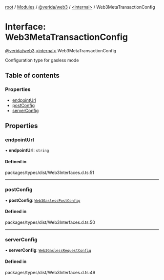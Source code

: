 [root](../README.md) / [Modules](../modules.md) / [@verida/web3](../modules/verida_web3.md) / [<internal\>](../modules/verida_web3._internal_.md) / Web3MetaTransactionConfig

# Interface: Web3MetaTransactionConfig

[@verida/web3](../modules/verida_web3.md).[<internal\>](../modules/verida_web3._internal_.md).Web3MetaTransactionConfig

Configuration type for gasless mode

## Table of contents

### Properties

- [endpointUrl](verida_web3._internal_.Web3MetaTransactionConfig.md#endpointurl)
- [postConfig](verida_web3._internal_.Web3MetaTransactionConfig.md#postconfig)
- [serverConfig](verida_web3._internal_.Web3MetaTransactionConfig.md#serverconfig)

## Properties

### endpointUrl

• **endpointUrl**: `string`

#### Defined in

packages/types/dist/Web3Interfaces.d.ts:51

___

### postConfig

• **postConfig**: [`Web3GaslessPostConfig`](verida_web3._internal_.Web3GaslessPostConfig.md)

#### Defined in

packages/types/dist/Web3Interfaces.d.ts:50

___

### serverConfig

• **serverConfig**: [`Web3GaslessRequestConfig`](verida_web3._internal_.Web3GaslessRequestConfig.md)

#### Defined in

packages/types/dist/Web3Interfaces.d.ts:49
